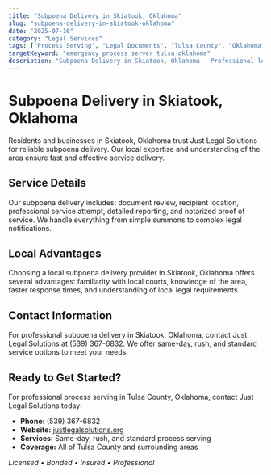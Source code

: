 ```yaml
---
title: "Subpoena Delivery in Skiatook, Oklahoma"
slug: "subpoena-delivery-in-skiatook-oklahoma"
date: "2025-07-16"
category: "Legal Services"
tags: ["Process Serving", "Legal Documents", "Tulsa County", "Oklahoma"]
targetKeyword: "emergency process server tulsa oklahoma"
description: "Subpoena Delivery in Skiatook, Oklahoma - Professional legal document delivery services in Tulsa County, Oklahoma. Licensed, bonded, and insured process servers."
---
```


# Subpoena Delivery in Skiatook, Oklahoma

Residents and businesses in Skiatook, Oklahoma trust Just Legal Solutions for reliable subpoena delivery. Our local expertise and understanding of the area ensure fast and effective service delivery.

## Service Details

Our subpoena delivery includes: document review, recipient location, professional service attempt, detailed reporting, and notarized proof of service. We handle everything from simple summons to complex legal notifications.

## Local Advantages

Choosing a local subpoena delivery provider in Skiatook, Oklahoma offers several advantages: familiarity with local courts, knowledge of the area, faster response times, and understanding of local legal requirements.

## Contact Information

For professional subpoena delivery in Skiatook, Oklahoma, contact Just Legal Solutions at (539) 367-6832. We offer same-day, rush, and standard service options to meet your needs.

## Ready to Get Started?

For professional process serving in Tulsa County, Oklahoma, contact Just Legal Solutions today:

- **Phone:** (539) 367-6832
- **Website:** [justlegalsolutions.org](https://justlegalsolutions.org)
- **Services:** Same-day, rush, and standard process serving
- **Coverage:** All of Tulsa County and surrounding areas

*Licensed • Bonded • Insured • Professional*